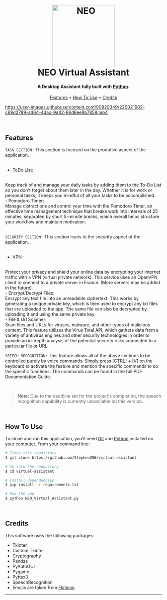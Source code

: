 <h1 align="center">
  <br>
  <a href="https://github.com/StephenZ06/virtual-assistant"><img src="https://user-images.githubusercontent.com/90829349/220016338-ed9cd318-b61b-4615-882c-6e422d99cde3.png" alt="NEO" width="200"></a>
  <br>
  NEO Virtual Assistant
  <br>
</h1>

<h4 align="center">A Desktop Assistant fully built with <a href="https://www.python.org/" target="_blank">Python</a>.</h4>

<p align="center">
  <a href="#key-features">Features</a> •
  <a href="#how-to-use">How To Use</a> •
  <a href="#credits">Credits</a>
</p>

https://user-images.githubusercontent.com/90829349/220021902-c69d2789-ad64-4dac-9a42-86d6ee9b7858.mp4

<br />

## Features

`TASK SECTION:` This section is focused on the produtive aspect of the application.
<br />
<br />
  - ToDo List:
  <br />
  Keep track of and manage your daily tasks by adding them to the To-Do List so you don't forget about them later in the day. Whether it is for work or personal tasks, it keeps you mindful of all your tasks to be accomplished.
  
<br />
  - Pomodoro Timer:
  <br />
  Manage distractions and control your time with the Pomodoro Timer, an effective time management technique that breaks work into intervals of 25 minutes, separated by short 5-minute breaks, which overall helps structure your workflow and maintain motivation.

<br />
<br />

`SECURITY SECTION:` This section leans to the security aspect of the application.
<br />
<br />
  - VPN:
  <br />
  Protect your privacy and shield your online data by encrypting your internet traffic with a VPN (virtual private network). This service uses an OpenVPN client to connect to a private server in France. (More servers may be added in the future).

<br />
  - Encrypt/Decrypt Files:
  <br />
  Encrypt any text file into an unreadable ciphertext. This works by generating a unique private key, which is then used to encrypt any.txt files that are uploaded to the app. The same file can also be decrypted by uploading it and using the same private key.

<br />
  - File & Url Scanner:
  <br />
  Scan files and URLs for viruses, malware, and other types of malicious content. This feature utilizes the Virus Total API, which gathers data from a variety of antivirus engines and other security technologies in order to provide an in-depth analysis of the potential security risks connected to a particular file or URL.


 <br />
 
`SPEECH RECOGNITION:` This feature allows all of the above sections to be controlled purely by voice commands. Simply press [CTRL] + [V] on the keyboard to activate the feature and mention the specific commands to do the specific functions. The commands can be found in the full PDF Documentation Guide.

<br />

> **Note:**
> Due to the deadline set for the project's completion, the speech recognition capability is currently unavailable on this version.

<br />

## How To Use

To clone and run this application, you'll need [Git](https://git-scm.com) and [Python](https://www.python.org/) installed on your computer. From your command line:

```bash
# Clone this repository
$ git clone https://github.com/StephenZ06/virtual-assistant

# Go into the repository
$ cd virtual-assistant

# Install dependencies
$ pip install -r requirements.txt

# Run the app
$ python NEO_Virtual_Assistant.py
```

<br />

## Credits

This software uses the following packages:

- Tkinter
- Custom Tkinter
- Cryptography
- Pandas
- PyAutoGUI
- Pygame
- Pyttsx3
- SpeechRecognition
- Emojis are taken from [Flaticon](https://www.flaticon.com/)


---
